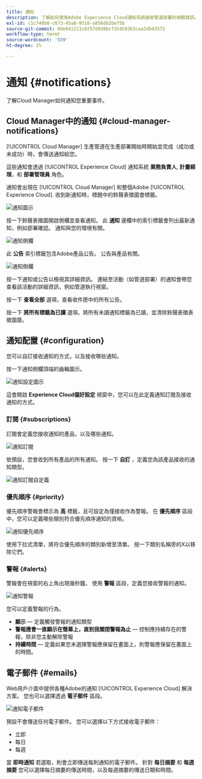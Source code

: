 ```yaml
---
title: 通知
description: 了解如何使用Adobe Experience Cloud通知系統接收管道部署的相關資訊。
exl-id: c1c740b0-c873-45a8-9518-a856db2be75b
source-git-commit: 0de041211c8257d920bcf354593b3caa2db43572
workflow-type: tm+mt
source-wordcount: '559'
ht-degree: 1%

---
```



# 通知 {#notifications}

了解Cloud Manager如何通知您重要事件。

## Cloud Manager中的通知 {#cloud-manager-notifications}

[!UICONTROL Cloud Manager] 生產管道在生產部署開始時開始並完成（成功或未成功）時，會傳送通知給您。

這些通知會透過 [!UICONTROL Experience Cloud] 通知系統 **業務負責人**, **計畫經理**，和 **部署管理員** 角色。

通知會出現在 [!UICONTROL Cloud Manager] 和整個Adobe [!UICONTROL Experience Cloud]. 收到新通知時，標題中的鈴聲表徵圖會標籤。

![通知圖示](assets/notifications-bell-badged.png)

按一下鈴聲表徵圖開啟側欄並查看通知。 此 **通知** 邊欄中的索引標籤會列出最新通知，例如部署確認。 通知與您的環境有關。

![通知側欄](assets/notifications-activities.png)

此 **公告** 索引標籤包含Adobe產品公告。 公告與產品有關。

![通知側欄](assets/notificaitons-announcements.png)

按一下通知或公告以檢視其詳細資訊。 連結至活動（如管道部署）的通知會帶您查看該活動的詳細資訊，例如管道執行視窗。

按一下 **查看全部** 選項，查看收件匣中的所有公告。

按一下 **將所有標籤為已讀** 選項，將所有未讀通知標籤為已讀，並清除鈴聲表徵表徵圖簽。

## 通知配置 {#configuration}

您可以自訂接收通知的方式，以及接收哪些通知。

按一下通知側欄頂端的齒輪圖示。

![通知設定圖示](assets/notifications-configuration.png)

這會開啟 **Experience Cloud偏好設定** 視窗中，您可以在此定義通知訂閱及接收通知的方式。

### 訂閱 {#subscriptions}

訂閱會定義您接收通知的產品，以及哪些通知。

![通知訂閱](assets/notifications-subscriptions.png)

依預設，您會收到所有產品的所有通知。 按一下 **自訂** ，定義您為該產品接收的通知類型。

![通知訂閱自定義](assets/notifications-subscriptions-customize.png)

### 優先順序 {#priority}

優先順序警報會標示為 **高** 標籤，且可設定為僅接收作為警報。 在 **優先順序** 區段中，您可以定義哪些類別符合優先順序通知的資格。

![通知優先順序](assets/notifications-priority.png)

使用下拉式清單，將符合優先順序的類別新增至清單。 按一下類別名稱旁的X以移除它們。

### 警報 {#alerts}

警報會在視窗的右上角出現幾秒鐘。 使用 **警報** 區段，定義您接收警報的通知。

![通知警報](assets/notifications-alerts.png)

您可以定義警報的行為。

* **顯示**  — 定義觸發警報的通知類型
* **警報應會一直顯示在螢幕上，直到我關閉警報為止**  — 控制應持續存在的警報，除非您主動解除警報
* **持續時間**  — 定義如果您未選擇警報應保留在畫面上，則警報應保留在畫面上的時間。

## 電子郵件 {#emails}

Web用戶介面中提供各種Adobe的通知 [!UICONTROL Experience Cloud] 解決方案。 您也可以選擇透過 **電子郵件** 區段。

![通知電子郵件](assets/notifications-emails.png)

預設不會傳送任何電子郵件。 您可以選擇以下方式接收電子郵件：

* 立即
* 每日
* 每週

當 **即時通知** 若選取，則會立即傳送每則通知的電子郵件。 針對 **每日摘要** 和 **每週摘要** 您可以選擇每日摘要的傳送時間，以及每週摘要的傳送日期和時間。